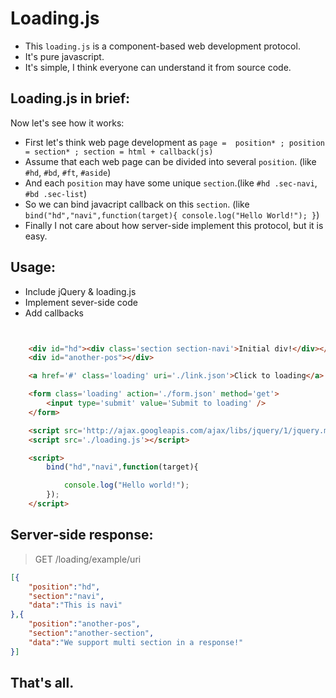 Loading.js
==========

- This `loading.js` is a component-based web development protocol.
- It's pure javascript.
- It's simple, I think everyone can understand it from source code.

## Loading.js in brief:

Now let's see how it works:

- First let's think web page development as ` page =  position* ; position = section* ; section = html + callback(js) `
- Assume that each web page can be divided into several `position`. (like `#hd`, `#bd`, `#ft`, `#aside`)
- And each `position` may have some unique `section`.(like `#hd .sec-navi`, `#bd .sec-list`)
- So we can bind javacript callback on this `section`. (like `bind("hd","navi",function(target){ console.log("Hello World!"); }`)
- Finally I not care about how server-side implement this protocol, but it is easy.

## Usage:

- Include jQuery & loading.js
- Implement sever-side code
- Add callbacks

```html


	<div id="hd"><div class='section section-navi'>Initial div!</div></div>
	<div id="another-pos"></div>

	<a href='#' class='loading' uri='./link.json'>Click to loading</a>

	<form class='loading' action='./form.json' method='get'>
		<input type='submit' value='Submit to loading' />
	</form>

	<script src='http://ajax.googleapis.com/ajax/libs/jquery/1/jquery.min.js'></script>
	<script src='./loading.js'></script>

	<script>
		bind("hd","navi",function(target){

			console.log("Hello world!");
		});
	</script>
```


## Server-side response:


> GET /loading/example/uri

```json
[{
	"position":"hd",
	"section":"navi",
	"data":"This is navi"
},{
	"position":"another-pos",
	"section":"another-section",
	"data":"We support multi section in a response!"
}]
```

## That's all.
